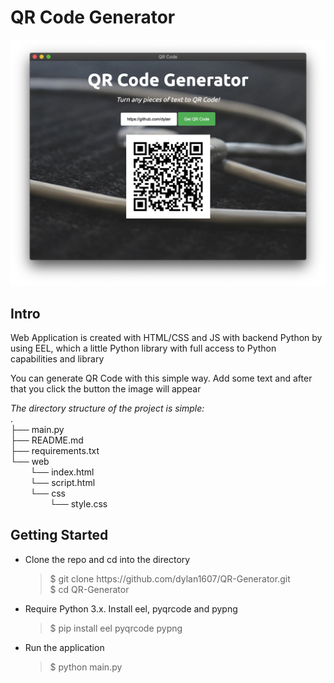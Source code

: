 <html>
    <body>
        <h1>QR Code Generator</h1>
        <img src='./application.png'>
        <h2>Intro</h2>
        <p>
        Web Application is created with HTML/CSS and JS with backend Python by using EEL, which a little Python library with full access to Python capabilities and library
        </p>
        <p>
            You can generate QR Code with this simple way. Add some text and after that you click the button the image will appear
        </p>
        <div><i>The directory structure of the project is simple:</i></div>
        <div>
            .<br>
            ├── main.py<br>
            ├── README.md<br>
            ├── requirements.txt<br>
            └── web<br>
            &nbsp;&nbsp;&nbsp;&nbsp;&nbsp;&nbsp;&nbsp;&nbsp;└── index.html<br>
            &nbsp;&nbsp;&nbsp;&nbsp;&nbsp;&nbsp;&nbsp;&nbsp;└── script.html<br>
            &nbsp;&nbsp;&nbsp;&nbsp;&nbsp;&nbsp;&nbsp;&nbsp;└── css<br>
            &nbsp;&nbsp;&nbsp;&nbsp;&nbsp;&nbsp;&nbsp;&nbsp;&nbsp;&nbsp;&nbsp;&nbsp;&nbsp;&nbsp;&nbsp;&nbsp;└── style.css <br>
        </div>
        <h2>Getting Started</h2>
        <ul>
            <li>Clone the repo and cd into the directory</li>
            <blockquote>
                $ git clone https://github.com/dylan1607/QR-Generator.git <br>
                $ cd QR-Generator
            </blockquote>
            <li>Require Python 3.x. Install eel, pyqrcode and pypng</li>
            <blockquote>
                $ pip install eel pyqrcode pypng
            </blockquote>
            <li>Run the application</li>
            <blockquote>$ python main.py</blockquote>
        </ul>
    <body>        
</html>
